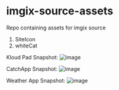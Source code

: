 # imgix-source-assets
Repo containing assets for imgix source

1. SiteIcon
2. whiteCat


Kloud Pad Snapshot:
![image](https://user-images.githubusercontent.com/89210438/189304444-ba1192f1-5314-4f00-9528-cd9ab697c8dd.png)

CatchApp Snapshot:
![image](https://user-images.githubusercontent.com/89210438/189305155-3ccbd7e7-d568-47f2-9fce-b163362156eb.png)

Weather App Snapshot: ![image](https://user-images.githubusercontent.com/89210438/189307211-b8d6d110-9c0c-4ce3-a165-70a32857a6d2.png)


